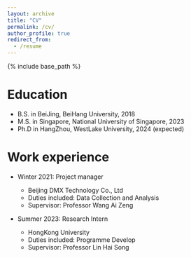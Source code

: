 ```yaml
---
layout: archive
title: "CV"
permalink: /cv/
author_profile: true
redirect_from:
  - /resume
---
```


{% include base_path %}

Education
======
* B.S. in BeiJing, BeiHang University, 2018
* M.S. in Singapore, National University of Singapore, 2023
* Ph.D in HangZhou, WestLake University, 2024 (expected)

Work experience
======
* Winter 2021: Project manager
  * Beijing DMX Technology Co., Ltd
  * Duties included: Data Collection and Analysis
  * Supervisor: Professor Wang Ai Zeng

* Summer 2023: Research Intern
  * HongKong University
  * Duties included: Programme Develop
  * Supervisor: Professor Lin Hai Song
